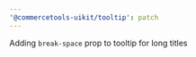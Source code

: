 ```yaml
---
'@commercetools-uikit/tooltip': patch
---
```


Adding `break-space` prop to tooltip for long titles
